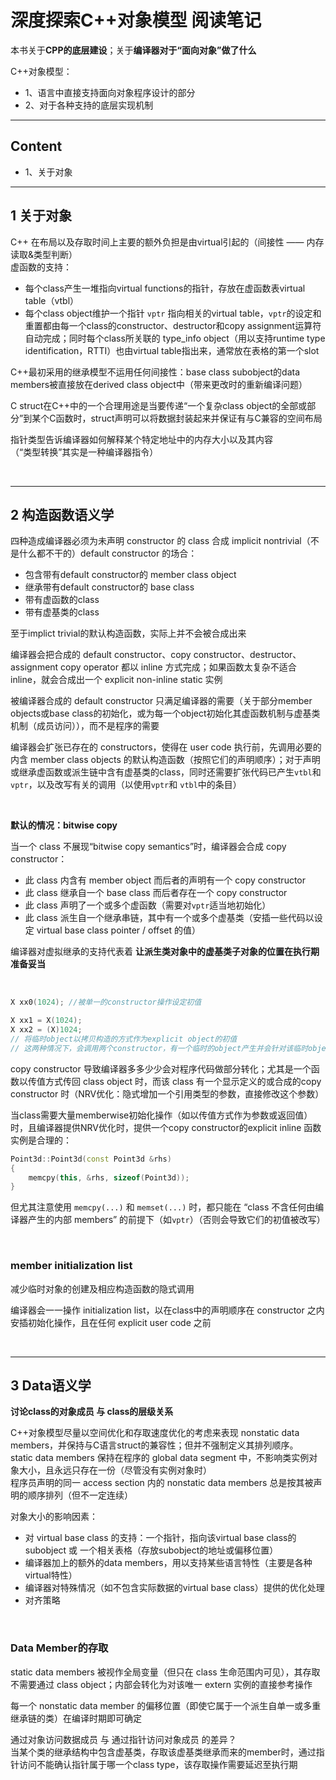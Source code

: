# 深度探索C++对象模型 阅读笔记

本书关于<b>CPP的底层建设</b>；关于<b>编译器对于“面向对象”做了什么</b>  

C++对象模型：
- 1、语言中直接支持面向对象程序设计的部分
- 2、对于各种支持的底层实现机制

------
## Content
- 1、关于对象

------
## 1 关于对象
C++ 在布局以及存取时间上主要的额外负担是由virtual引起的（间接性 —— 内存读取&类型判断）  
虚函数的支持：  
- 每个class产生一堆指向virtual functions的指针，存放在虚函数表virtual table（vtbl）
- 每个class object维护一个指针 `vptr` 指向相关的virtual table，`vptr`的设定和重置都由每一个class的constructor、destructor和copy assignment运算符自动完成；同时每个class所关联的 type_info object（用以支持runtime type identification，RTTI）也由virtual table指出来，通常放在表格的第一个slot

C++最初采用的继承模型不运用任何间接性：base class subobject的data members被直接放在derived class object中（带来更改时的重新编译问题）  

C struct在C++中的一个合理用途是当要传递“一个复杂class object的全部或部分”到某个C函数时，struct声明可以将数据封装起来并保证有与C兼容的空间布局   

指针类型告诉编译器如何解释某个特定地址中的内存大小以及其内容  
（“类型转换”其实是一种编译器指令）  

<br>

------
## 2 构造函数语义学
四种造成编译器必须为未声明 constructor 的 class 合成 implicit nontrivial（不是什么都不干的）default constructor 的场合： 
- 包含带有default constructor的 member class object
- 继承带有default constructor的 base class
- 带有虚函数的class
- 带有虚基类的class

至于implict trivial的默认构造函数，实际上并不会被合成出来

编译器会把合成的 default constructor、copy constructor、destructor、assignment copy operator 都以 inline 方式完成；如果函数太复杂不适合inline，就会合成出一个 explicit non-inline static 实例  

被编译器合成的 default constructor 只满足编译器的需要（关于部分member objects或base class的初始化，或为每一个object初始化其虚函数机制与虚基类机制（成员访问）），而不是程序的需要   

编译器会扩张已存在的 constructors，使得在 user code 执行前，先调用必要的内含 member class objects 的默认构造函数（按照它们的声明顺序）；对于声明或继承虚函数或派生链中含有虚基类的class，同时还需要扩张代码已产生`vtbl`和`vptr`，以及改写有关的调用（以使用`vptr`和 `vtbl`中的条目）    

<br>

<b>默认的情况：bitwise copy</b>   

当一个 class 不展现“bitwise copy semantics”时，编译器会合成 copy constructor：  
- 此 class 内含有 member object 而后者的声明有一个 copy constructor
- 此 class 继承自一个 base class 而后者存在一个 copy constructor
- 此 class 声明了一个或多个虚函数（需要对`vptr`适当地初始化）
- 此 class 派生自一个继承串链，其中有一个或多个虚基类（安插一些代码以设定 virtual base class pointer / offset 的值）  

编译器对虚拟继承的支持代表着 **让派生类对象中的虚基类子对象的位置在执行期准备妥当**    

<br>

```c++
X xx0(1024); //被单一的constructor操作设定初值

X xx1 = X(1024);
X xx2 = (X)1024;
// 将临时object以拷贝构造的方式作为explicit object的初值
// 这两种情况下，会调用两个constructor，有一个临时的object产生并会针对该临时object调用deconstructor
```  

copy constructor 导致编译器多多少少会对程序代码做部分转化；尤其是一个函数以传值方式传回 class object 时，而该 class 有一个显示定义的或合成的copy constructor 时（NRV优化：隐式增加一个引用类型的参数，直接修改这个参数）  

当class需要大量memberwise初始化操作（如以传值方式作为参数或返回值）时，且编译器提供NRV优化时，提供一个copy constructor的explicit inline 函数实例是合理的：
```c++
Point3d::Point3d(const Point3d &rhs)
{
    memcpy(this, &rhs, sizeof(Point3d));
}
```
但尤其注意使用 `memcpy(...)` 和 `memset(...)` 时，都只能在 “class 不含任何由编译器产生的内部 members” 的前提下（如`vptr`）（否则会导致它们的初值被改写）   

<br>

### member initialization list
减少临时对象的创建及相应构造函数的隐式调用  

编译器会一一操作 initialization list，以在class中的声明顺序在 constructor 之内安插初始化操作，且在任何 explicit user code 之前  

<br>

------
## 3 Data语义学
<b>讨论class的对象成员 与 class的层级关系</b>

C++对象模型尽量以空间优化和存取速度优化的考虑来表现 nonstatic data members，并保持与C语言struct的兼容性；但并不强制定义其排列顺序。  
static data members 保持在程序的 global data segment 中，不影响类实例对象大小，且永远只存在一份（尽管没有实例对象时）  
程序员声明的同一 access section 内的 nonstatic data members 总是按其被声明的顺序排列（但不一定连续）  

对象大小的影响因素：
- 对 virtual base class 的支持：一个指针，指向该virtual base class的subobject 或 一个相关表格（存放subobject的地址或偏移位置）
- 编译器加上的额外的data members，用以支持某些语言特性（主要是各种virtual特性）
- 编译器对特殊情况（如不包含实际数据的virtual base class）提供的优化处理
- 对齐策略

<br>

### Data Member的存取
static data members 被视作全局变量（但只在 class 生命范围内可见），其存取不需要通过 class object；内部会转化为对该唯一 extern 实例的直接参考操作   

每一个 nonstatic data member 的偏移位置（即使它属于一个派生自单一或多重继承链的类）在编译时期即可确定  

通过对象访问数据成员 与 通过指针访问对象成员 的差异？  
当某个类的继承结构中包含虚基类，存取该虚基类继承而来的member时，通过指针访问不能确认指针属于哪一个class type，该存取操作需要延迟至执行期  

<br>